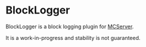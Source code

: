 BlockLogger
===========

BlockLogger is a block logging plugin for [MCServer](http://mc-server.org).

It is a work-in-progress and stability is not guaranteed.

